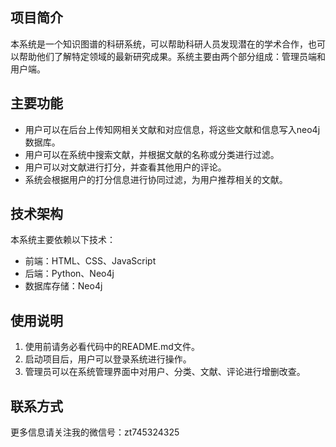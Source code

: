 ## 项目简介

本系统是一个知识图谱的科研系统，可以帮助科研人员发现潜在的学术合作，也可以帮助他们了解特定领域的最新研究成果。系统主要由两个部分组成：管理员端和用户端。

## 主要功能

* 用户可以在后台上传知网相关文献和对应信息，将这些文献和信息写入neo4j数据库。
* 用户可以在系统中搜索文献，并根据文献的名称或分类进行过滤。
* 用户可以对文献进行打分，并查看其他用户的评论。
* 系统会根据用户的打分信息进行协同过滤，为用户推荐相关的文献。


## 技术架构

本系统主要依赖以下技术：

* 前端：HTML、CSS、JavaScript
* 后端：Python、Neo4j
* 数据库存储：Neo4j


## 使用说明

1. 使用前请务必看代码中的README.md文件。
2. 启动项目后，用户可以登录系统进行操作。
3. 管理员可以在系统管理界面中对用户、分类、文献、评论进行增删改查。


## 联系方式

更多信息请关注我的微信号：zt745324325